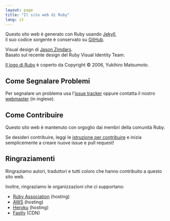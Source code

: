 ```yaml
---
layout: page
title: "Il sito web di Ruby"
lang: it
---
```


Questo sito web è generato con Ruby usando [Jekyll][jekyll],<br>
il suo codice sorgente è conservato su [GitHub][github-repo].

Visual design di [Jason Zimdars][jzimdars].<br>
Basato sul recente design del Ruby Visual Identity Team.

[Il logo di Ruby][logo] è coperto da Copyright &copy; 2006, Yukihiro Matsumoto.


## Come Segnalare Problemi ##

Per segnalare un problema usa l'[issue tracker][github-issues]
oppure contatta il nostro [webmaster][webmaster] (in inglese).


## Come Contribuire ##

Questo sito web è mantenuto con orgoglio dai membri della comunità Ruby.

Se desideri contribuire, leggi le [istruzione per contribuire][github-wiki]
e inizia semplicemente a creare nuove issue e pull request!


## Ringraziamenti ##

Ringraziamo autori, traduttori e tutti coloro che hanno contribuito a
questo sito web.

Inoltre, ringraziamo le organizzazioni che ci supportano:

 * [Ruby Association][rubyassociation] (hosting)
 * [AWS][aws] (hosting)
 * [Heroku][heroku] (hosting)
 * [Fastly][fastly] (CDN)


[logo]: /it/about/logo/
[webmaster]: mailto:webmaster@ruby-lang.org
[jekyll]: http://www.jekyllrb.com/
[jzimdars]: https://twitter.com/jasonzimdars
[github-repo]: https://github.com/ruby/www.ruby-lang.org/
[github-issues]: https://github.com/ruby/www.ruby-lang.org/issues
[github-wiki]: https://github.com/ruby/www.ruby-lang.org/wiki
[rubyassociation]: http://www.ruby.or.jp
[heroku]: https://www.heroku.com/
[fastly]: http://www.fastly.com
[aws]: https://aws.amazon.com/
